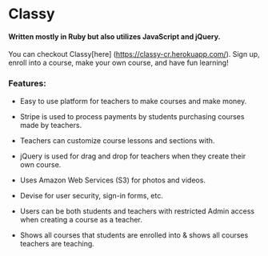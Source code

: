 # Classy
#### Written mostly in Ruby but also utilizes JavaScript and jQuery.

You can checkout Classy[here] (https://classy-cr.herokuapp.com/). Sign up, enroll into a course, make your own course, and have fun learning!

### Features:
* Easy to use platform for teachers to make courses and make money.

* Stripe is used to process payments by students purchasing courses made by teachers.

* Teachers can customize course lessons and sections with.

* jQuery is used for drag and drop for teachers when they create their own course.

* Uses Amazon Web Services (S3) for photos and videos.

* Devise for user security, sign-in forms, etc.

* Users can be both students and teachers with restricted Admin access when creating a course as a teacher.

* Shows all courses that students are enrolled into & shows all courses teachers are teaching.
